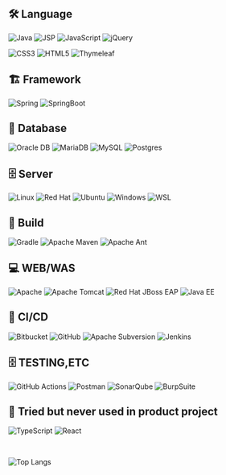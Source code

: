 


<!--


🗄️ Language
<br>
<a href="https://skillicons.dev">
  <img src="https://skillicons.dev/icons?i=java,js,jquery,typescript,css,html,react,&perline=5" />
</a>



🗄️ FrameWork
<br>
<a href="https://skillicons.dev">
  <img src="https://skillicons.dev/icons?i=spring,springboot&perline=5" />
</a>

🗄️ Build
<br>
<a href="https://skillicons.dev">
  <img src="https://skillicons.dev/icons?i=gradle,maven&perline=5" />
</a>



🕓 Version Control
<br>
<a href="https://skillicons.dev">
  <img src="https://skillicons.dev/icons?i=github,bitbucket,git,svn&perline=5" />
</a>




🗄️ Servers
<br>
<a href="https://skillicons.dev">
  <img src="https://skillicons.dev/icons?i=linux,redhat,ubuntu,windows&perline=5" />
</a>



🗄️ Etc
<br>
<a href="https://skillicons.dev">
  <img src="https://skillicons.dev/icons?i=github,git,bitbucket,gradle&perline=5" />
</a>
!-->
<h2>
🛠️ Language
</h2>

![Java](https://img.shields.io/badge/Java-ED8B00?style=for-the-badge&logo=openjdk&logoColor=white)
![JSP](https://img.shields.io/badge/JSP-%23F5792A.svg?style=for-the-badge&logo=JSP&logoColor=white)
![JavaScript](https://img.shields.io/badge/javascript-%23323330.svg?style=for-the-badge&logo=javascript&logoColor=%23F7DF1E)
![jQuery](https://img.shields.io/badge/jquery-%230769AD.svg?style=for-the-badge&logo=jquery&logoColor=white)
<!-- ![TypeScript](https://img.shields.io/badge/typescript-%23007ACC.svg?style=for-the-badge&logo=typescript&logoColor=white) -->
<!-- ![React](https://img.shields.io/badge/react-%2320232a.svg?style=for-the-badge&logo=react&logoColor=%2361DAFB) -->
![CSS3](https://img.shields.io/badge/css3-%231572B6.svg?style=for-the-badge&logo=css3&logoColor=white)
![HTML5](https://img.shields.io/badge/html5-%23E34F26.svg?style=for-the-badge&logo=html5&logoColor=white)
![Thymeleaf](https://img.shields.io/badge/Thymeleaf-%23005C0F.svg?style=for-the-badge&logo=Thymeleaf&logoColor=white)

<h2>
🏗️ Framework
</h2>

![Spring](https://img.shields.io/badge/spring-%236DB33F.svg?style=for-the-badge&logo=spring&logoColor=white)
![SpringBoot](https://img.shields.io/badge/SpringBoot-6DB33F?style=for-the-badge&logo=SpringBoot&logoColor=white)


<h2>
💾 Database
</h2>

![Oracle DB](https://img.shields.io/badge/OracleDB-F80000?style=for-the-badge&logo=oracle&logoColor=black)
![MariaDB](https://img.shields.io/badge/MariaDB-003545?style=for-the-badge&logo=mariadb&logoColor=white)
![MySQL](https://img.shields.io/badge/mysql-4479A1.svg?style=for-the-badge&logo=mysql&logoColor=white)
![Postgres](https://img.shields.io/badge/postgres-%23316192.svg?style=for-the-badge&logo=postgresql&logoColor=white)

<h2>
🗄️ Server
</h2>

![Linux](https://img.shields.io/badge/Linux-FCC624?style=for-the-badge&logo=linux&logoColor=black)
![Red Hat](https://img.shields.io/badge/Red%20Hat-EE0000?style=for-the-badge&logo=redhat&logoColor=white)
![Ubuntu](https://img.shields.io/badge/Ubuntu-E95420?style=for-the-badge&logo=ubuntu&logoColor=white)
![Windows](https://img.shields.io/badge/Windows-0078D6?style=for-the-badge&logo=windows&logoColor=white)
![WSL](https://img.shields.io/badge/WSL-0a97f5?style=for-the-badge&logo=linux&logoColor=white)


<h2>
🔨 Build
</h2>

![Gradle](https://img.shields.io/badge/Gradle-02303A.svg?style=for-the-badge&logo=Gradle&logoColor=white)
![Apache Maven](https://img.shields.io/badge/Apache%20Maven-C71A36?style=for-the-badge&logo=Apache%20Maven&logoColor=white)
![Apache Ant](https://img.shields.io/badge/Apache%20Ant-A81C7D?style=for-the-badge&logo=Apache%20Ant&logoColor=white)


<h2>
💻 WEB/WAS
</h2>

![Apache](https://img.shields.io/badge/apache-%23D42029.svg?style=for-the-badge&logo=apache&logoColor=white)
![Apache Tomcat](https://img.shields.io/badge/apache%20tomcat-%23F8DC75.svg?style=for-the-badge&logo=apache-tomcat&logoColor=black)
![Red Hat JBoss EAP](https://img.shields.io/badge/Red%20Hat%20JBoss%20EAP-EE0000.svg?style=for-the-badge&logo=redhat&logoColor=black)
![Java EE](https://img.shields.io/badge/Java%20EE%20-EE0000.svg?style=for-the-badge&logo=oracle&logoColor=black)

<h2>
🚀 CI/CD
</h2>

![Bitbucket](https://img.shields.io/badge/bitbucket-%230047B3.svg?style=for-the-badge&logo=bitbucket&logoColor=white)
![GitHub](https://img.shields.io/badge/github-%23121011.svg?style=for-the-badge&logo=github&logoColor=white)
![Apache Subversion](https://img.shields.io/badge/subversion-%23809CC9.svg?style=for-the-badge&logo=subversion&logoColor=white)
![Jenkins](https://img.shields.io/badge/jenkins-%232C5263.svg?style=for-the-badge&logo=jenkins&logoColor=white)


<h2>
🗄️ TESTING,ETC
</h2>

![GitHub Actions](https://img.shields.io/badge/github%20actions-%232671E5.svg?style=for-the-badge&logo=githubactions&logoColor=white)
![Postman](https://img.shields.io/badge/Postman-FF6C37?style=for-the-badge&logo=postman&logoColor=white)
![SonarQube](https://img.shields.io/badge/SonarQube-black?style=for-the-badge&logo=sonarqube&logoColor=4E9BCD)
![BurpSuite](https://img.shields.io/badge/Burp%20Suite-FF6633.svg?style=for-the-badge&logo=Burp-Suite&logoColor=white)

<h2>
📝 Tried but never used in product project
</h2>

![TypeScript](https://img.shields.io/badge/typescript-%23007ACC.svg?style=for-the-badge&logo=typescript&logoColor=white)
![React](https://img.shields.io/badge/react-%2320232a.svg?style=for-the-badge&logo=react&logoColor=%2361DAFB)

<br>

![Top Langs](https://github-readme-stats.vercel.app/api/top-langs/?username=sleepy-jelly&hide_progress=true)


<!--

[![Solved.ac Profile](http://mazassumnida.wtf/api/generate_badge?boj=zaload)](https://solved.ac/zaload)
-->
<!--
![Anurag's GitHub stats](https://github-readme-stats.vercel.app/api?username=sleepy-jelly&show_icons=true&theme=radical&count_private=true)
-->
<!--is a ✨ special ✨ repository because its `README.md` (this file) appears on your GitHub profile.
You can click the Preview link to take a look at your changes.
-->
